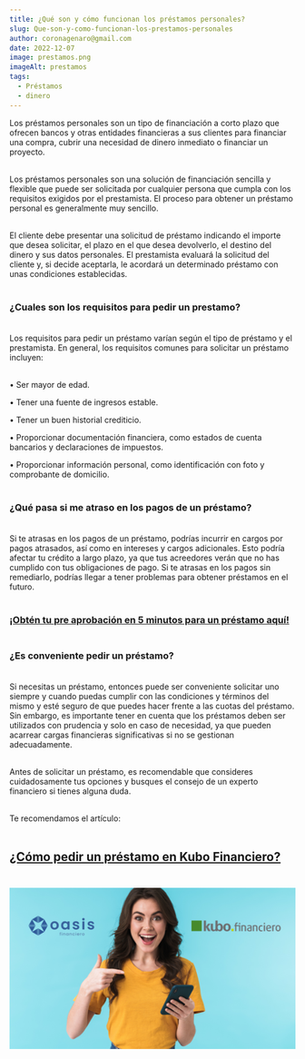 ```yaml
---
title: ¿Qué son y cómo funcionan los préstamos personales?
slug: Que-son-y-como-funcionan-los-prestamos-personales
author: coronagenaro@gmail.com
date: 2022-12-07
image: prestamos.png
imageAlt: prestamos
tags:
  - Préstamos
  - dinero
---
```

Los préstamos personales son un tipo de financiación a corto plazo que ofrecen bancos y otras entidades financieras a sus clientes para financiar una compra, cubrir una necesidad de dinero inmediato o financiar un proyecto. <br/><br/>

Los préstamos personales son una solución de financiación sencilla y flexible que puede ser solicitada por cualquier persona que cumpla con los requisitos exigidos por el prestamista. El proceso para obtener un préstamo personal es generalmente muy sencillo. <br/><br/>

El cliente debe presentar una solicitud de préstamo indicando el importe que desea solicitar, el plazo en el que desea devolverlo, el destino del dinero y sus datos personales. El prestamista evaluará la solicitud del cliente y, si decide aceptarla, le acordará un determinado préstamo con unas condiciones establecidas.<br/><br/><!--StartFragment-->

### **¿Cuales son los requisitos para pedir un prestamo?** <br/><br/>

Los requisitos para pedir un préstamo varían según el tipo de préstamo y el prestamista. En general, los requisitos comunes para solicitar un préstamo incluyen: <br/><br/>

• Ser mayor de edad. 

• Tener una fuente de ingresos estable. 

• Tener un buen historial crediticio. 

• Proporcionar documentación financiera, como estados de cuenta bancarios y declaraciones de impuestos.

 • Proporcionar información personal, como identificación con foto y comprobante de domicilio.<br/><br/>

### **¿Qué pasa si me atraso en los pagos de un préstamo? <br/><br/>**

Si te atrasas en los pagos de un préstamo, podrías incurrir en cargos por pagos atrasados, así como en intereses y cargos adicionales. Esto podría afectar tu crédito a largo plazo, ya que tus acreedores verán que no has cumplido con tus obligaciones de pago. Si te atrasas en los pagos sin remediarlo, podrías llegar a tener problemas para obtener préstamos en el futuro.<br/><br/>

### **[¡O﻿btén tu pre aprobación en 5 minutos para un préstamo aquí!](http://tracking.credy.eu/aff_c?offer_id=1106&aff_id=3802)**<br/><br/>

### [](http://tracking.credy.eu/aff_c?offer_id=1106&aff_id=3802)[](http://tracking.credy.eu/aff_c?offer_id=1106&aff_id=3802)**¿Es conveniente pedir un préstamo?**<br/><br/>

Si necesitas un préstamo, entonces puede ser conveniente solicitar uno siempre y cuando puedas cumplir con las condiciones y términos del mismo y esté seguro de que puedes hacer frente a las cuotas del préstamo. Sin embargo, es importante tener en cuenta que los préstamos deben ser utilizados con prudencia y solo en caso de necesidad, ya que pueden acarrear cargas financieras significativas si no se gestionan adecuadamente. <br/><br/>

Antes de solicitar un préstamo, es recomendable que consideres cuidadosamente tus opciones y busques el consejo de un experto financiero si tienes alguna duda.<br/><br/>

T﻿e recomendamos el artículo: <br/><br/>

## **[¿Cómo pedir un préstamo en Kubo Financiero?](https://www.oasisfinanciero.mx/blog/2022-12-16/como-pedir-un-prestamo-en-kubo-financiero/)** <br/><br/>

![](kubofinanciero.png)

<!--EndFragment-->